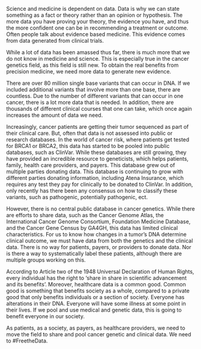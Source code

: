 Science and medicine is dependent on data. Data is why we can state something as a fact or theory rather than an opinion or hypothesis. The more data you have proving your theory, the evidence you have, and thus the more confident one can be in recommending a treatment or outcome. Often people talk about evidence based medicine. This evidence comes from data generated from clinical trials.


While a lot of data has been amassed thus far, there is much more that we do not know in medicine and science. This is especially true in the cancer genetics field, as this field is still new. To obtain the real benefits from precision medicine, we need more data to generate new evidence.


There are over 80 million single base variants that can occur in DNA. If we included additional variants that involve more than one base, there are countless. Due to the number of different variants that can occur in one cancer, there is a lot more data that is needed. In addition, there are thousands of different clinical courses that one can take, which once again increases the amount of data we need.


Increasingly, cancer patients are getting their tumor sequenced as part of their clinical care. But, often that data is not assessed into public or research databases. In the world of cancer risk, where patients get tested for BRCA1 or BRCA2, this data has started to be pooled into public databases, such as ClinVar. While these databases are still growing, they have provided an incredible resource to geneticists, which helps patients, family, health care providers, and payers. This database grew out of multiple parties donating data. This database is continuing to grow with different parties donating information, including Atena Insurance, which requires any test they pay for clinically to be donated to ClinVar. In addition, only recently has there been any consensus on how to classify these variants, such as pathogenic, potentially pathogenic, ect.


However, there is no central public database in cancer genetics. While there are efforts to share data, such as the Cancer Genome Atlas, the International Cancer Genome Consortium, Foundation Medicine Database, and the Cancer Gene Census by GA4GH, this data has limited clinical characteristics. For us to know how changes in a tumor’s DNA determine clinical outcome, we must have data from both the genetics and the clinical data. There is no way for patients, payers, or providers to donate data. Nor is there a way to systematically label these patients, although there are multiple groups working on this.


According to Article two of the 1948 Universal Declaration of Human Rights, every individual has the right to ‘share in share in scientific advancement and its benefits’. Moreover, healthcare data is a common good. Common good is something that benefits society as a whole, compared to a private good that only benefits individuals or a section of society. Everyone has alterations in their DNA. Everyone will have some illness at some point in their lives. If we pool and use medical and genetic data, this is going to benefit everyone in our society.


As patients, as a society, as payers, as healthcare providers, we need to move the field to share and pool cancer genetic and clinical data. We need to #FreetheData.
